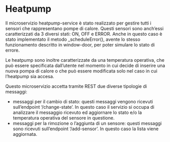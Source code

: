 # Heatpump

Il microservizio heatpump-service è stato realizzato per gestire tutti i sensori che rappresentano pompe di calore. Questi sensori sono anch’essi caratterizzati da 3 diversi stati: ON, OFF e ERROR. Anche in questo caso è stato implementato il metodo  _scheduleError(), avente lo stesso funzionamento descritto in window-door, per poter simulare lo stato di errore. 

Le heatpump sono inoltre caratterizzate da una temperatura operativa, che può essere specificata dall’utente nel momento in cui decide di inserire una nuova pompa di calore o che può essere modificata solo nel caso in cui l’heatpump sia accesa.

Questo microservizio accetta tramite REST due diverse tipologie di messaggi: 
* messaggi per il cambio di stato: questi messaggi vengono ricevuti sull’endpoint ‘/change-state’. In questo caso il servizio si occupa di analizzare il messaggio ricevuto ed aggiornare lo stato e/o la temperatura operativa del sensore in questione. 
* messaggi per la rimozione o l’aggiunta di un sensore: questi messaggi sono ricevuti sull’endpoint ‘/add-sensor’. In questo caso la lista viene aggiornata. 
